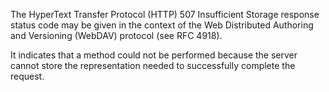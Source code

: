 The HyperText Transfer Protocol (HTTP) 507 Insufficient Storage response status code may be given in the context of the Web Distributed Authoring and Versioning (WebDAV) protocol (see RFC 4918).

It indicates that a method could not be performed because the server cannot store the representation needed to successfully complete the request.
